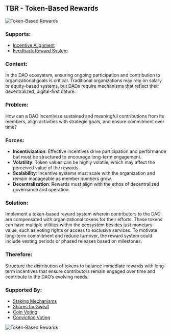 ## TBR - Token-Based Rewards

![Token-Based Rewards](./output/illustrations/token_based_rewards.png)

### Supports:
* [Incentive Alignment](./incentive_alignment.html)
* [Feedback Reward System](./feedback_reward_system.html)

### Context:
In the DAO ecosystem, ensuring ongoing participation and contribution to organizational goals is critical. Traditional organizations may rely on salary or equity-based systems, but DAOs require mechanisms that reflect their decentralized, digital-first nature.

### Problem:
How can a DAO incentivize sustained and meaningful contributions from its members, align activities with strategic goals, and ensure commitment over time?

### Forces:
- **Incentivization**: Effective incentives drive participation and performance but must be structured to encourage long-term engagement.
- **Volatility**: Token values can be highly volatile, which may affect the perceived value of the rewards.
- **Scalability**: Incentive systems must scale with the organization and remain manageable as member numbers grow.
- **Decentralization**: Rewards must align with the ethos of decentralized governance and operation.

### Solution:
Implement a token-based reward system wherein contributors to the DAO are compensated with organizational tokens for their efforts. These tokens can have multiple utilities within the ecosystem besides just monetary value, such as voting rights or access to exclusive services. To motivate long-term commitment and reduce turnover, the reward system could include vesting periods or phased releases based on milestones.

### Therefore:
Structure the distribution of tokens to balance immediate rewards with long-term incentives that ensure contributors remain engaged over time and contribute to the DAO’s evolving needs.

### Supported By:
* [Staking Mechanisms](./staking_mechanisms.html)
* [Shares for Sweat](./shares_for_sweat.html)
* [Coin Voting](./coin_voting.html)
* [Conviction Voting](./conviction_voting.html)


![Token-Based Rewards](./output/token_based_rewards_specific_graph.png)